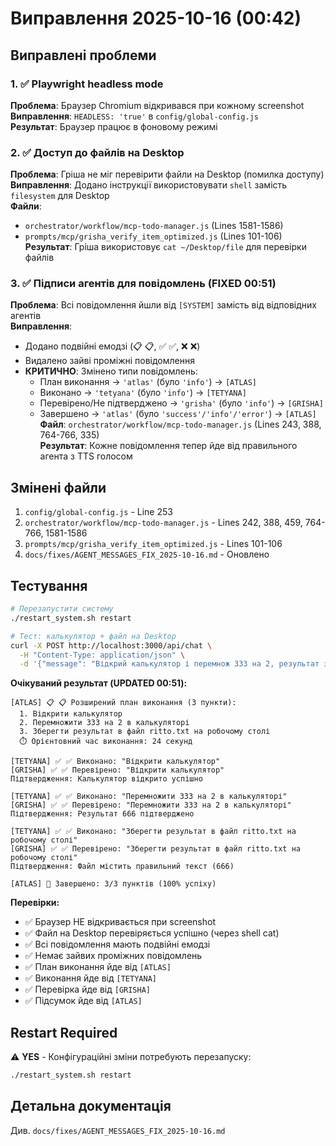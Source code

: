 # Виправлення 2025-10-16 (00:42)

## Виправлені проблеми

### 1. ✅ Playwright headless mode
**Проблема**: Браузер Chromium відкривався при кожному screenshot  
**Виправлення**: `HEADLESS: 'true'` в `config/global-config.js`  
**Результат**: Браузер працює в фоновому режимі

### 2. ✅ Доступ до файлів на Desktop
**Проблема**: Гріша не міг перевірити файли на Desktop (помилка доступу)  
**Виправлення**: Додано інструкції використовувати `shell` замість `filesystem` для Desktop  
**Файли**: 
- `orchestrator/workflow/mcp-todo-manager.js` (Lines 1581-1586)
- `prompts/mcp/grisha_verify_item_optimized.js` (Lines 101-106)  
**Результат**: Гріша використовує `cat ~/Desktop/file` для перевірки файлів

### 3. ✅ Підписи агентів для повідомлень (FIXED 00:51)
**Проблема**: Всі повідомлення йшли від `[SYSTEM]` замість від відповідних агентів  
**Виправлення**: 
- Додано подвійні емодзі (📋 📋, ✅ ✅, ❌ ❌)
- Видалено зайві проміжні повідомлення
- **КРИТИЧНО**: Змінено типи повідомлень:
  - План виконання → `'atlas'` (було `'info'`) → `[ATLAS]`
  - Виконано → `'tetyana'` (було `'info'`) → `[TETYANA]`
  - Перевірено/Не підтверджено → `'grisha'` (було `'info'`) → `[GRISHA]`
  - Завершено → `'atlas'` (було `'success'/'info'/'error'`) → `[ATLAS]`
**Файл**: `orchestrator/workflow/mcp-todo-manager.js` (Lines 243, 388, 764-766, 335)  
**Результат**: Кожне повідомлення тепер йде від правильного агента з TTS голосом

## Змінені файли

1. `config/global-config.js` - Line 253
2. `orchestrator/workflow/mcp-todo-manager.js` - Lines 242, 388, 459, 764-766, 1581-1586
3. `prompts/mcp/grisha_verify_item_optimized.js` - Lines 101-106
4. `docs/fixes/AGENT_MESSAGES_FIX_2025-10-16.md` - Оновлено

## Тестування

```bash
# Перезапустити систему
./restart_system.sh restart

# Тест: калькулятор + файл на Desktop
curl -X POST http://localhost:3000/api/chat \
  -H "Content-Type: application/json" \
  -d '{"message": "Відкрий калькулятор і перемнож 333 на 2, результат запиши в файл ritto.txt на робочому столі"}'
```

**Очікуваний результат (UPDATED 00:51):**
```
[ATLAS] 📋 📋 Розширений план виконання (3 пункти):
  1. Відкрити калькулятор
  2. Перемножити 333 на 2 в калькуляторі
  3. Зберегти результат в файл ritto.txt на робочому столі
  ⏱️ Орієнтовний час виконання: 24 секунд

[TETYANA] ✅ ✅ Виконано: "Відкрити калькулятор"
[GRISHA] ✅ ✅ Перевірено: "Відкрити калькулятор"
Підтвердження: Калькулятор відкрито успішно

[TETYANA] ✅ ✅ Виконано: "Перемножити 333 на 2 в калькуляторі"
[GRISHA] ✅ ✅ Перевірено: "Перемножити 333 на 2 в калькуляторі"
Підтвердження: Результат 666 підтверджено

[TETYANA] ✅ ✅ Виконано: "Зберегти результат в файл ritto.txt на робочому столі"
[GRISHA] ✅ ✅ Перевірено: "Зберегти результат в файл ritto.txt на робочому столі"
Підтвердження: Файл містить правильний текст (666)

[ATLAS] 🎉 Завершено: 3/3 пунктів (100% успіху)
```

**Перевірки:**
- ✅ Браузер НЕ відкривається при screenshot
- ✅ Файл на Desktop перевіряється успішно (через shell cat)
- ✅ Всі повідомлення мають подвійні емодзі
- ✅ Немає зайвих проміжних повідомлень
- ✅ План виконання йде від `[ATLAS]`
- ✅ Виконання йде від `[TETYANA]`
- ✅ Перевірка йде від `[GRISHA]`
- ✅ Підсумок йде від `[ATLAS]`

## Restart Required

⚠️ **YES** - Конфігураційні зміни потребують перезапуску:
```bash
./restart_system.sh restart
```

## Детальна документація

Див. `docs/fixes/AGENT_MESSAGES_FIX_2025-10-16.md`
